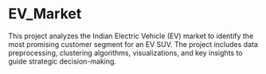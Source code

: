 # EV_Market
This project analyzes the Indian Electric Vehicle (EV) market to identify the most promising customer segment for an EV SUV.  The project includes data preprocessing, clustering algorithms, visualizations, and key insights to guide strategic decision-making.
